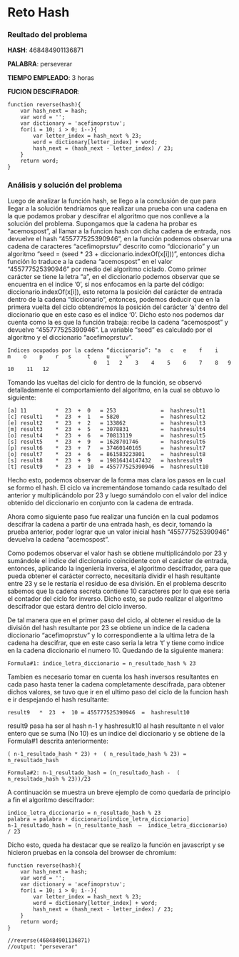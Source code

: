 # Reto Hash

### Reultado del problema

**HASH**: 468484901136871

**PALABRA**: perseverar

**TIEMPO EMPLEADO**: 3 horas

**FUCION DESCIFRADOR**:

```
function reverse(hash){
    var hash_next = hash;
    var word = '';
    var dictionary = 'acefimoprstuv';
    for(i = 10; i > 0; i--){
        var letter_index = hash_next % 23;
        word = dictionary[letter_index] + word;
        hash_next = (hash_next - letter_index) / 23;
    }
    return word;
}
```

### Análisis y solución del problema

Luego de analizar la función hash, se llego a la conclusión de que para llegar a la solución tendríamos que realizar una prueba con una cadena en la que podamos probar y descifrar el algoritmo que nos conlleve a la solución del problema. Supongamos que la cadena ha probar es “acemospost”, al llamar a la funcion hash con dicha cadena de entrada, nos devuelve el hash “455777525390946”, en la función podemos observar una cadena de caracteres “acefimoprstuv” descrito como “diccionario” y un algoritmo “seed = (seed * 23 + diccionario.indexOf(x[i]))”, entonces dicha función lo traduce a la cadena “acemospost” en el valor “455777525390946” por medio del algoritmo ciclado. Como primer carácter se tiene la letra “a”, en el diccionario podemos observar que se encuentra en el indice ‘0’, si nos enfocamos en la parte del código: diccionario.indexOf(x[i]), esto retorna la posición del carácter de entrada dentro de la cadena “diccionario”, entonces, podemos deducir que en la primera vuelta del ciclo obtendremos la posición del carácter ‘a’ dentro del diccionario que en este caso es el indice ‘0’. Dicho esto nos podemos dar cuenta como la es que la función trabaja: recibe la cadena “acemospost” y devuelve “455777525390946”. La variable “seed” es calculado por el algoritmo y el diccionario “acefimoprstuv”. 
```
Indices ocupados por la cadena “diccionario”: "a   c   e    f    i    m    o    p    r   s     t     u     v"
					       0   1   2    3    4    5    6    7    8   9     10    11   12
```
Tomando las vueltas del ciclo for dentro de la función, se observó detalladamente el comportamiento del algoritmo, en la cual se obtuvo lo siguiente:
```
[a] 11         *  23  +  0   = 253              =  hashresult1
[c] result1    *  23  +  1   = 5820             =  hashresult2
[e] result2    *  23  +  2   = 133862           =  hashresult3
[m] result3    *  23  +  5   = 3078831          =  hashresult4
[o] result4    *  23  +  6   = 70813119         =  hashresult5
[s] result5    *  23  +  9   = 1628701746       =  hashresult6
[p] result6    *  23  +  7   = 37460140165      =  hashresult7
[o] result7    *  23  +  6   = 861583223801     =  hashresult8
[s] result8    *  23  +  9   = 19816414147432   = hashresult9
[t] result9    *  23  +  10  = 455777525390946  =  hashresult10
```
Hecho esto, podemos observar de la forma mas clara los pasos en la cual se formo el hash. El ciclo va incrementándose tomando cada resultado del anterior y multiplicándolo por 23 y luego sumándolo con el valor del indice obtenido del diccionario en conjunto con la cadena de entrada.

Ahora como siguiente paso fue realizar una función en la cual podamos descifrar la cadena a partir de una entrada hash, es decir, tomando la prueba anterior, poder lograr que un valor inicial hash “455777525390946” devuelva la cadena “acemospost”. 

Como podemos observar el valor hash se obtiene multiplicándolo por 23 y sumándole el indice del diccionario coincidente con el carácter de entrada, entonces, aplicando la ingeniería inversa, el algoritmo descifrador, para que pueda obtener el carácter correcto, necesitaría dividir el hash resultante entre 23 y se le restaría el residuo de esa división. En el problema descrito sabemos que la cadena secreta contiene 10 caracteres por lo que ese seria el contador del ciclo for inverso. Dicho esto, se pudo realizar el algoritmo descifrador que estará dentro del ciclo inverso.


De tal manera que en el primer paso del ciclo, al obtener el residuo de la división del hash resultante por 23 se obtiene un indice de la cadena  diccionario “acefimoprstuv” y lo correspondiente a la ultima letra de la cadena ha descifrar, que en este caso seria la letra ‘t’ y tiene como indice en la cadena diccionario el numero 10. Quedando de la siguiente manera:
```
Formula#1: indice_letra_diccionario = n_resultado_hash % 23
```
Tambien es necesario tomar en cuenta los hash inversos resultantes en cada paso hasta tener la cadena completamente descifrada, para obtener dichos valores, se tuvo que ir en el ultimo paso del ciclo de la funcion hash e ir despejando el hash resultante:
```
result9   *  23  +  10 = 455777525390946  =  hashresult10
```
result9 pasa ha ser al hash n-1 y hashresult10 al hash resultante n
el valor entero que se suma (No 10)  es un indice del diccionario y se obtiene de la Formula#1 descrita anteriormente:
```
( n-1_resultado_hash * 23) +  ( n_resultado_hash % 23) =  n_resultado_hash

Formula#2: n-1_resultado_hash = (n_resultado_hash -  ( n_resultado_hash % 23))/23
```
A continuación se muestra un breve ejemplo de como quedaría de principio a fin el algoritmo descifrador:
```
indice_letra_diccionario = n_resultado_hash % 23
palabra = palabra + diccionario[indice_letra_diccionario]
n-1_resultado_hash = (n_resultante_hash  –  indice_letra_diccionario) / 23 
```
Dicho esto, queda ha destacar que se realizo la función en javascript y se hicieron pruebas en la consola del browser de chromium:

```
function reverse(hash){
    var hash_next = hash;
    var word = '';
    var dictionary = 'acefimoprstuv';
    for(i = 10; i > 0; i--){
        var letter_index = hash_next % 23;
        word = dictionary[letter_index] + word;
        hash_next = (hash_next - letter_index) / 23;
    }
    return word;
}

//reverse(468484901136871)
//output: "perseverar"
```
